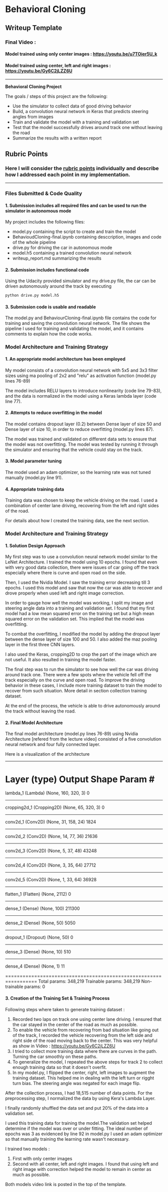 # **Behavioral Cloning** 

## Writeup Template

### Final Video :
#### Model trained using only center images : https://youtu.be/u7TOier5U_k
#### Model trained using center, left and right images : https://youtu.be/Gy6C2jLZZ6U

---

**Behavioral Cloning Project**

The goals / steps of this project are the following:
* Use the simulator to collect data of good driving behavior
* Build, a convolution neural network in Keras that predicts steering angles from images
* Train and validate the model with a training and validation set
* Test that the model successfully drives around track one without leaving the road
* Summarize the results with a written report


[//]: # (Image References)

[image1]: ./examples/placeholder.png "Model Visualization"
[image2]: ./examples/placeholder.png "Grayscaling"
[image3]: ./examples/placeholder_small.png "Recovery Image"
[image4]: ./examples/placeholder_small.png "Recovery Image"
[image5]: ./examples/placeholder_small.png "Recovery Image"
[image6]: ./examples/placeholder_small.png "Normal Image"
[image7]: ./examples/placeholder_small.png "Flipped Image"

## Rubric Points
### Here I will consider the [rubric points](https://review.udacity.com/#!/rubrics/432/view) individually and describe how I addressed each point in my implementation.  

---
### Files Submitted & Code Quality

#### 1. Submission includes all required files and can be used to run the simulator in autonomous mode

My project includes the following files:
* model.py containing the script to create and train the model
* BehavioudCloning-final.ipynb containing desccription, images and code of the whole pipeline
* drive.py for driving the car in autonomous mode
* model.h5 containing a trained convolution neural network 
* writeup_report.md summarizing the results

#### 2. Submission includes functional code
Using the Udacity provided simulator and my drive.py file, the car can be driven autonomously around the track by executing 
```sh
python drive.py model.h5
```

#### 3. Submission code is usable and readable

The model.py and BehaviourCloning-final.ipynb file contains the code for training and saving the convolution neural network. The file shows the pipeline I used for training and validating the model, and it contains comments to explain how the code works.

### Model Architecture and Training Strategy

#### 1. An appropriate model architecture has been employed

My model consists of a convolution neural network with 5x5 and 3x3 filter sizes using ma pooling of 2x2 and "relu" as activation function  (model.py lines 76-89) 

The model includes RELU layers to introduce nonlinearity (code line 79-83), and the data is normalized in the model using a Keras lambda layer (code line 77). 

#### 2. Attempts to reduce overfitting in the model

The model contains dropout layer (0.2) between Dense layer of size 50 and Dense layer of size 10,  in order to reduce overfitting (model.py lines 87). 

The model was trained and validated on different data sets to ensure that the model was not overfitting. The model was tested by running it through the simulator and ensuring that the vehicle could stay on the track.

#### 3. Model parameter tuning

The model used an adam optimizer, so the learning rate was not tuned manually (model.py line 91).

#### 4. Appropriate training data

Training data was chosen to keep the vehicle driving on the road. I used a combination of center lane driving, recovering from the left and right sides of the road.  

For details about how I created the training data, see the next section. 

### Model Architecture and Training Strategy

#### 1. Solution Design Approach

My first step was to use a convolution neural network model similar to the LeNet Architecture. I trained the model using 10 epochs. I found that even with very good data collection, there were issues of car going off the track especially where there is curve and open road on the side. 

Then, I used the Nvidia Model. I saw the training error decreasing till 3 epochs. I used this model and saw that now the car was able to recover and drove properly when used left and right image correction.

In order to gauge how well the model was working, I split my image and steering angle data into a training and validation set. I found that my first model had a low mean squared error on the training set but a high mean squared error on the validation set. This implied that the model was overfitting. 

To combat the overfitting, I modified the model by adding the dropout layer between the dense layer of size 100 and 50. I also added the maz pooling layer in the first three CNN layers. 

I also used the Keras, cropping2D to crop the part of the image which are not useful. It also resulted in training the model faster.

The final step was to run the simulator to see how well the car was driving around track one. There were a few spots where the vehicle fell off the track especially on the curve and open road. To improve the driving behavior in these cases, I include more training dataset to train the model to recover from such situation. More detail in section collection training dataset.

At the end of the process, the vehicle is able to drive autonomously around the track without leaving the road.

#### 2. Final Model Architecture

The final model architecture (model.py lines 76-89) using Nvidia Architecture [refered from the lecture video] consisted of a five convolution neural network and four fully connected layer.

Here is a visualization of the architecture
_________________________________________________________________
Layer (type)                 Output Shape              Param #   
=================================================================
lambda_1 (Lambda)            (None, 160, 320, 3)       0         
_________________________________________________________________
cropping2d_1 (Cropping2D)    (None, 65, 320, 3)        0         
_________________________________________________________________
conv2d_1 (Conv2D)            (None, 31, 158, 24)       1824      
_________________________________________________________________
conv2d_2 (Conv2D)            (None, 14, 77, 36)        21636     
_________________________________________________________________
conv2d_3 (Conv2D)            (None, 5, 37, 48)         43248     
_________________________________________________________________
conv2d_4 (Conv2D)            (None, 3, 35, 64)         27712     
_________________________________________________________________
conv2d_5 (Conv2D)            (None, 1, 33, 64)         36928     
_________________________________________________________________
flatten_1 (Flatten)          (None, 2112)              0         
_________________________________________________________________
dense_1 (Dense)              (None, 100)               211300    
_________________________________________________________________
dense_2 (Dense)              (None, 50)                5050      
_________________________________________________________________
dropout_1 (Dropout)          (None, 50)                0         
_________________________________________________________________
dense_3 (Dense)              (None, 10)                510       
_________________________________________________________________
dense_4 (Dense)              (None, 1)                 11        


=================================================================
Total params: 348,219
Trainable params: 348,219
Non-trainable params: 0


#### 3. Creation of the Training Set & Training Process
Following steps where taken to generate training dataset :
1. Recorded two laps on track one using center lane driving. I ensured that the car stayed in the center of the road as much as possible.
2. To enable the vehicle from recovering from bad situation like going out of the track, I recorded the vehicle recovering from the left side and right side of the road moving back to the center. This was very helpful as show in Video :  https://youtu.be/Gy6C2jLZZ6U
3. I tried to collect more training data where there are curves in the path. Turning the car smoothly on these paths.
4. To generalize the model, I repeated the above steps for track 2 to collect enough training data so that it doesn't overfit.
5. In my model.py, I flipped the center, right, left images to augment the training dataset. This helped me in dealing with the left turn or rigght turn bias. The steering angle was negated for each image flip. 


After the collection process, I had 18,515 number of data points. For the preprocessing step, I normalized the data by using Kera's Lambda Layer. 

I finally randomly shuffled the data set and put 20% of the data into a validation set. 

I used this training data for training the model.The validation set helped determine if the model was over or under fitting. The ideal number of epochs was 3 as evidenced by line 92 in model.py I used an adam optimizer so that manually training the learning rate wasn't necessary.

I trained two models :
1. First with only center images
2. Second with all center, left and right images. I found that using left and right image with correction helped the model to remain in center as much as possible.

Both models video link is posted in the top of the template. 
